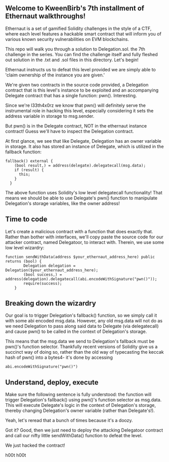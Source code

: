 ## Welcome to KweenBirb's 7th installment of Ethernaut walkthroughs! 

Ethernaut is a set of gamified Solidity challenges in the style of a CTF, where each level features a hackable smart contract that will inform you of various known security vulnerabilities on EVM blockchains.

This repo will walk you through a solution to Delegation.sol. the 7th challenge in the series. You can find the challenge itself and fully fleshed out solution in the .txt and .sol files in this directory. Let's begin!

Ethernaut instructs us to defeat this level provided we are simply able to 'claim ownership of the instance you are given.'

We're given two contracts in the source code provided, a Delegation contract that is this level's instance to be exploited and an accompanying Delegate contract that has a single function: pwn(). Interesting.

Since we're l33th4x0rz we know that pwn() will definitely serve the instrumental role in hacking this level, especially considering it sets the address variable in storage to msg.sender.

But pwn() is in the Delegate contract, NOT in the ethernaut instance contract! Guess we'll have to inspect the Delegation contract.

At first glance, we see that like Delegate, Delegation has an owner variable in storage. It also has stored an instance of Delegate, which is utilized in the fallback function:

```
fallback() external {
    (bool result,) = address(delegate).delegatecall(msg.data);
    if (result) {
      this;
    }
  }
```

The above function uses Solidity's low level delegatecall functionality! That means we should be able to use Delegate's pwn() function to manipulate Delegation's storage variables, like the owner address!

## Time to code

Let's create a malicious contract with a function that does exactly that. Rather than bother with interfaces, we'll copy paste the source code for our attacker contract, named Delegatoor, to interact with. Therein, we use some low level wizardry:

```
function sendWithData(address $your_ethernaut_address_here) public returns (bool) {
        Delegation delegation = Delegation($your_ethernaut_address_here);
        (bool success,) = address(delegation).delegatecall(abi.encodeWithSignature("pwn()"));
        require(success);
    }
```

## Breaking down the wizardry
Our goal is to trigger Delegation's fallback() function, so we simply call it with some abi encoded msg.data. However, any old msg.data will not do as we need Delegation to pass along said data to Delegate (via delegatecall) and cause pwn() to be called in the context of Delegation's storage.

This means that the msg.data we send to Delegation's fallback must be pwn()'s function selector. Thankfully recent versions of Solidity give us a succinct way of doing so, rather than the old way of typecasting the keccak hash of pwn() into a bytes4- it's done by accessing 


```
abi.encodeWithSignature("pwn()")
```

## Understand, deploy, execute
Make sure the following sentence is fully understood: the function will trigger Delegation's fallback() using pwn()'s function selector as msg.data. This will execute Delegate's logic in the context of Delegation's storage, thereby changing Delegation's owner variable (rather than Delegate's!). 

Yeah, let's reread that a bunch of times because it's a doozy. 

Got it? Good, then we just need to deploy the attacking Delegatoor contract and call our nifty little sendWithData() function to defeat the level.


We just hacked the contract!

h00t h00t
